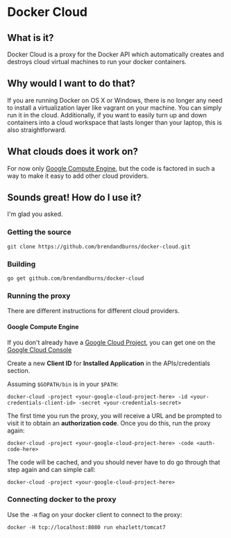 Docker Cloud
============

What is it?
------------
Docker Cloud is a proxy for the Docker API which automatically creates and destroys cloud virtual machines to run
your docker containers.

Why would I want to do that?
------------
If you are running Docker on OS X or Windows, there is no longer any need to install a virtualization layer like
vagrant on your machine.  You can simply run it in the cloud.  Additionally, if you want to easily turn up and
down containers into a cloud workspace that lasts longer than your laptop, this is also straightforward.

What clouds does it work on?
------------
For now only [Google Compute Engine](https://cloud.google.com/products/compute-engine), but the code
is factored in such a way to make it easy to add other cloud providers.

Sounds great!  How do I use it?
------------
I'm glad you asked.
### Getting the source ###
```
git clone https://github.com/brendandburns/docker-cloud.git
```

### Building ###
```
go get github.com/brendandburns/docker-cloud
```

### Running the proxy ###
There are different instructions for different cloud providers.

#### Google Compute Engine ####
If you don't already have a [Google Cloud Project](http://cloud.google.com), you can get one on the [Google Cloud Console](http://cloud.google.com/console)

Create a new **Client ID** for **Installed Application** in the APIs/credentials section.

Assuming `$GOPATH/bin` is in your `$PATH`:
```
docker-cloud -project <your-google-cloud-project-here> -id <your-credentials-client-id> -secret <your-credentials-secret>
```

The first time you run the proxy, you will receive a URL and be prompted to visit it to obtain an
**authorization code**.  Once you do this, run the proxy again:

```
docker-cloud -project <your-google-cloud-project-here> -code <auth-code-here>
```

The code will be cached, and you should never have to do go through that step again and can simple call:

```
docker-cloud -project <your-google-cloud-project-here>
```

### Connecting docker to the proxy ###
Use the `-H` flag on your docker client to connect to the proxy:
```
docker -H tcp://localhost:8080 run ehazlett/tomcat7
```

